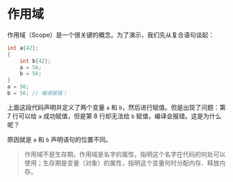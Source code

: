 # 作用域

作用域（Scope）是一个很关键的概念。为了演示，我们先从复合语句谈起：
```cpp
int a{42};
{
    int b{42};
    a = 56;
    b = 56;
}
a = 56;
b = 56; // 编译报错！
```
上面这段代码声明并定义了两个变量 `a` 和 `b`，然后进行赋值。但是出现了问题：第 7 行可以给 `a` 成功赋值，但是第 8 行却无法给 `b` 赋值，编译会报错。这是为什么呢？

原因就是 `a` 和 `b` 声明语句的位置不同。

> 作用域不是生存期。作用域是名字的属性，指明这个名字在代码的何处可以使用；生存期是变量（对象）的属性，指明这个变量何时分配内存、释放内存。
